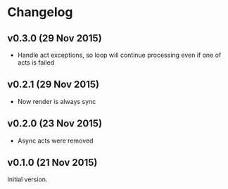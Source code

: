 # Changelog

## v0.3.0 (29 Nov 2015)

- Handle act exceptions, so loop will continue processing even if one of acts
  is failed

## v0.2.1 (29 Nov 2015)

- Now render is always sync

## v0.2.0 (23 Nov 2015)

- Async acts were removed

## v0.1.0 (21 Nov 2015)

Initial version.
